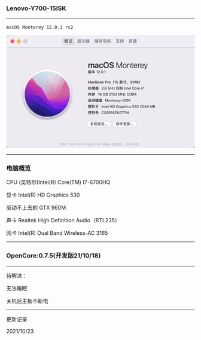 ### Lenovo-Y700-15ISK
----

`macOS Monterey 12.0.1 rc2`

![](/Image/macOS%20Monterey%2012.0.1.png)

----
### 电脑概览

CPU  (英特尔)Intel(R) Core(TM) I7-6700HQ 

显卡  Intel(R) HD Graphics 530 

驱动不上去的 GTX 960M

声卡  Realtek High Definition Audio（RTL235）

网卡  Intel(R) Dual Band Wireless-AC 3165


----
### OpenCore:0.7.5(开发版21/10/18)
----

待解决：

无法睡眠

关机后主板不断电

----
更新记录

2021/10/23
